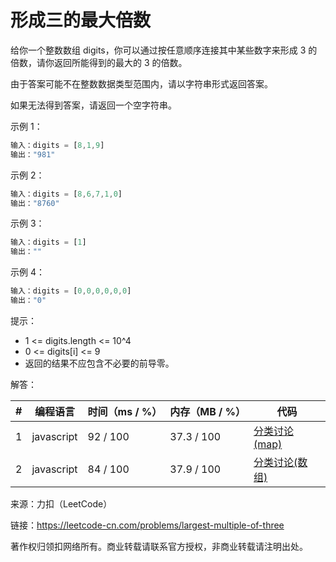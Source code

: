 # 形成三的最大倍数

给你一个整数数组 digits，你可以通过按任意顺序连接其中某些数字来形成 3 的倍数，请你返回所能得到的最大的 3 的倍数。

由于答案可能不在整数数据类型范围内，请以字符串形式返回答案。

如果无法得到答案，请返回一个空字符串。

示例 1：

``` javascript
输入：digits = [8,1,9]
输出："981"
```

示例 2：

``` javascript
输入：digits = [8,6,7,1,0]
输出："8760"
```

示例 3：

``` javascript
输入：digits = [1]
输出：""
```

示例 4：

``` javascript
输入：digits = [0,0,0,0,0,0]
输出："0"
```

提示：

- 1 <= digits.length <= 10^4
- 0 <= digits[i] <= 9
- 返回的结果不应包含不必要的前导零。

解答：

**#**|**编程语言**|**时间（ms / %）**|**内存（MB / %）**|**代码**
--|--|--|--|--
1|javascript|92 / 100|37.3 / 100|[分类讨论(map)](./javascript/ac_v1.js)
2|javascript|84 / 100|37.9 / 100|[分类讨论(数组)](./javascript/ac_v1.js)

来源：力扣（LeetCode）

链接：https://leetcode-cn.com/problems/largest-multiple-of-three

著作权归领扣网络所有。商业转载请联系官方授权，非商业转载请注明出处。
